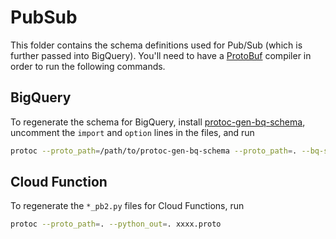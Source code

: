 # PubSub

This folder contains the schema definitions used for Pub/Sub (which is further passed into BigQuery). You'll need to have a [ProtoBuf](https://github.com/protocolbuffers/protobuf) compiler in order to run the following commands.


## BigQuery

To regenerate the schema for BigQuery, install [protoc-gen-bq-schema](https://github.com/GoogleCloudPlatform/protoc-gen-bq-schema), uncomment the `import` and `option` lines in the files, and run
```bash
protoc --proto_path=/path/to/protoc-gen-bq-schema --proto_path=. --bq-schema_out=. xxxx.proto
```

## Cloud Function

To regenerate the `*_pb2.py` files for Cloud Functions, run
```bash
protoc --proto_path=. --python_out=. xxxx.proto
```